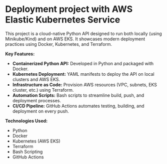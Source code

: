 # Deployment project with AWS Elastic Kubernetes Service

This project is a cloud-native Python API designed to run both locally (using Minikube/Kind) and on AWS EKS. It showcases modern deployment practices using Docker, Kubernetes, and Terraform.

**Key Features:**
- **Containerized Python API:** Developed in Python and packaged with Docker.
- **Kubernetes Deployment:** YAML manifests to deploy the API on local clusters and AWS EKS.
- **Infrastructure as Code:** Provision AWS resources (VPC, subnets, EKS cluster, etc.) using Terraform.
- **Automation Scripts:** Bash scripts to streamline build, push, and deployment processes.
- **CI/CD Pipeline:** GitHub Actions automates testing, building, and deployment on every push.

**Technologies Used:**
- Python
- Docker
- Kubernetes (AWS EKS)
- Terraform
- Bash Scripting
- GitHub Actions



